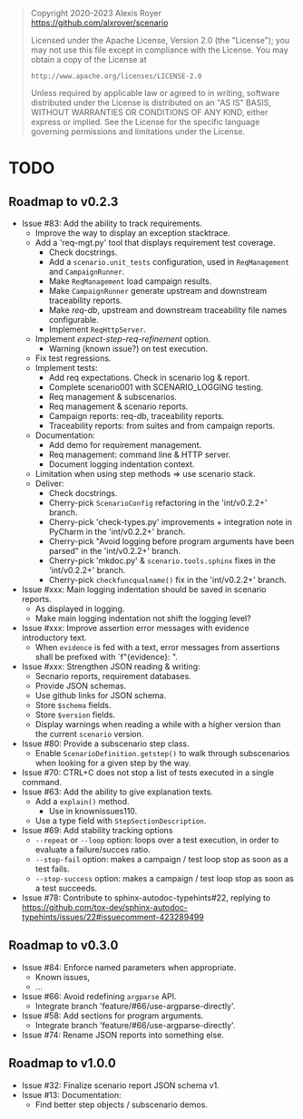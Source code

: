 > Copyright 2020-2023 Alexis Royer <https://github.com/alxroyer/scenario>
>
> Licensed under the Apache License, Version 2.0 (the "License");
> you may not use this file except in compliance with the License.
> You may obtain a copy of the License at
>
>     http://www.apache.org/licenses/LICENSE-2.0
>
> Unless required by applicable law or agreed to in writing, software
> distributed under the License is distributed on an "AS IS" BASIS,
> WITHOUT WARRANTIES OR CONDITIONS OF ANY KIND, either express or implied.
> See the License for the specific language governing permissions and
> limitations under the License.


# TODO

## Roadmap to v0.2.3

- Issue #83: Add the ability to track requirements.
    - Improve the way to display an exception stacktrace.
    - Add a 'req-mgt.py' tool that displays requirement test coverage.
        - Check docstrings.
        - Add a `scenario.unit_tests` configuration, used in `ReqManagement` and `CampaignRunner`.
        - Make `ReqManagement` load campaign results.
        - Make `CampaignRunner` generate upstream and downstream traceability reports.
        - Make *req-db*, upstream and downstream traceability file names configurable.
        - Implement `ReqHttpServer`.
    - Implement *expect-step-req-refinement* option.
        - Warning (known issue?) on test execution.
    - Fix test regressions.
    - Implement tests:
        - Add req expectations. Check in scenario log & report.
        - Complete scenario001 with SCENARIO_LOGGING testing.
        - Req management & subscenarios.
        - Req management & scenario reports.
        - Campaign reports: req-db, traceability reports.
        - Traceability reports: from suites and from campaign reports.
    - Documentation:
        - Add demo for requirement management.
        - Req management: command line & HTTP server.
        - Document logging indentation context.
    - Limitation when using step methods => use scenario stack.
    - Deliver:
        - Check docstrings.
        - Cherry-pick `ScenarioConfig` refactoring in the 'int/v0.2.2+' branch.
        - Cherry-pick 'check-types.py' improvements + integration note in PyCharm in the 'int/v0.2.2+' branch.
        - Cherry-pick "Avoid logging before program arguments have been parsed" in the 'int/v0.2.2+' branch.
        - Cherry-pick 'mkdoc.py' & `scenario.tools.sphinx` fixes in the 'int/v0.2.2+' branch.
        - Cherry-pick `checkfuncqualname()` fix in the 'int/v0.2.2+' branch.
- Issue #xxx: Main logging indentation should be saved in scenario reports.
    - As displayed in logging.
    - Make main logging indentation not shift the logging level?
- Issue #xxx: Improve assertion error messages with evidence introductory text.
    - When `evidence` is fed with a text, error messages from assertions shall be prefixed with `f"{evidence}: ".
- Issue #xxx: Strengthen JSON reading & writing:
    - Secnario reports, requirement databases.
    - Provide JSON schemas.
    - Use github links for JSON schema.
    - Store `$schema` fields.
    - Store `$version` fields.
    - Display warnings when reading a while with a higher version than the current `scenario` version.
- Issue #80: Provide a subscenario step class.
    - Enable `ScenarioDefinition.getstep()` to walk through subscenarios when looking for a given step by the way.
- Issue #70: CTRL+C does not stop a list of tests executed in a single command.
- Issue #63: Add the ability to give explanation texts.
    - Add a `explain()` method.
        - Use in knownissues110.
    - Use a type field with `StepSectionDescription`.
- Issue #69: Add stability tracking options
    - `--repeat` or `--loop` option: loops over a test execution, in order to evaluate a failure/succes ratio.
    - `--stop-fail` option: makes a campaign / test loop stop as soon as a test fails.
    - `--stop-success` option: makes a campaign / test loop stop as soon as a test succeeds.
- Issue #78: Contribute to sphinx-autodoc-typehints#22, replying to https://github.com/tox-dev/sphinx-autodoc-typehints/issues/22#issuecomment-423289499


## Roadmap to v0.3.0

- Issue #84: Enforce named parameters when appropriate.
    - Known issues,
    - ...
- Issue #66: Avoid redefining `argparse` API.
    - Integrate branch 'feature/#66/use-argparse-directly'.
- Issue #58: Add sections for program arguments.
    - Integrate branch 'feature/#66/use-argparse-directly'.
- Issue #74: Rename JSON reports into something else.


## Roadmap to v1.0.0

- Issue #32: Finalize scenario report JSON schema v1.
- Issue #13: Documentation:
    - Find better step objects / subscenario demos.
